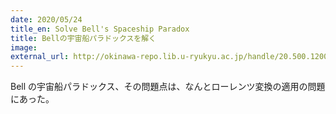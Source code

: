 ```yaml
---
date: 2020/05/24
title_en: Solve Bell's Spaceship Paradox
title: Bellの宇宙船パラドックスを解く
image:
external_url: http://okinawa-repo.lib.u-ryukyu.ac.jp/handle/20.500.12001/24367
---
```

Bell の宇宙船パラドックス、その問題点は、なんとローレンツ変換の適用の問題にあった。